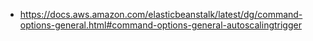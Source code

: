 

- https://docs.aws.amazon.com/elasticbeanstalk/latest/dg/command-options-general.html#command-options-general-autoscalingtrigger

